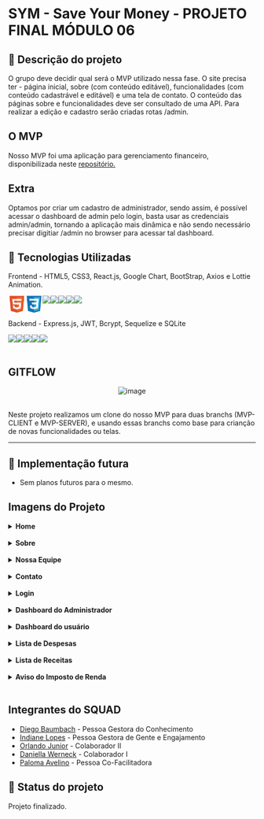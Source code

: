 # SYM - Save Your Money - PROJETO FINAL MÓDULO 06

## :memo: Descrição do projeto

O grupo deve decidir qual será o MVP utilizado nessa fase. O site precisa ter - página inicial, sobre (com conteúdo editável), funcionalidades (com conteúdo cadastrável e editável) e uma tela de contato. O conteúdo das páginas sobre e funcionalidades deve ser consultado de uma API. Para realizar a edição e cadastro
serão criadas rotas /admin.

## O MVP
Nosso MVP foi uma aplicação para gerenciamento financeiro, disponibilizada neste <a href="https://github.com/DevPhde/PROJETO-FINAL.MVP">repositório.</a>

## Extra
Optamos por criar um cadastro de administrador, sendo assim, é possível acessar o dashboard de admin pelo login, basta usar as credenciais admin/admin, tornando a aplicação mais dinâmica e não sendo necessário precisar digitiar /admin no browser para acessar tal dashboard.

## :wrench: Tecnologias Utilizadas
Frontend - HTML5, CSS3, React.js, Google Chart, BootStrap, Axios e Lottie Animation.

<img align="left" height="35em" src="https://raw.githubusercontent.com/devicons/devicon/master/icons/html5/html5-original.svg">
<img align="left" height="35em" src="https://raw.githubusercontent.com/devicons/devicon/master/icons/css3/css3-original.svg">
<img align="left" height="35em" src="https://cdn.jsdelivr.net/gh/devicons/devicon/icons/react/react-original.svg">
<img align="left" height="35em" src="https://alternative.me/media/256/google-charts-icon-u44p2n7zbzf5eati-c.png">
<img align="left" height="35em" src="https://cdn.jsdelivr.net/gh/devicons/devicon/icons/bootstrap/bootstrap-original.svg" />
<img align="left" height="35em" src="https://encrypted-tbn0.gstatic.com/images?q=tbn:ANd9GcQmUXeuINZTlCpGz18dek0l4m5kzBka7p6f3rFShyrd32t8rbCuIyxl6XIFQ_RkShyZewQ&usqp=CAU">
<img align="left" height="35em" src="https://static8.lottiefiles.com/images/logo/icon.svg" />

</br>

</br>Backend - Express.js, JWT, Bcrypt, Sequelize e SQLite

<img align="left" height="50em" src="https://www.edureka.co/blog/wp-content/uploads/2019/07/express-logo.png" />
<img align="left" height="50em" src="https://user-images.githubusercontent.com/5418178/177059352-fe91dcd5-e17b-4103-88ae-70d6d396cf85.png" />
<img align="left" height="50em" src="https://www.outsystems.com/Forge_CW/_image.aspx/Q8LvY--6WakOw9afDCuuGU30LWO2YUXQtIYwJY_Ac_c=/bcryptnet-2023-01-04%2000-00-00-2022-11-02%2015-51-22" />
<img align="left" height="50em" src="https://symbols.getvecta.com/stencil_261/45_sequelize.7e233926cd.jpg" />
<img align="left" height="50em" src="https://upload.wikimedia.org/wikipedia/commons/thumb/9/97/Sqlite-square-icon.svg/1200px-Sqlite-square-icon.svg.png" />
<br>
<br>

## GITFLOW

<div align="center">

![image](https://user-images.githubusercontent.com/113299561/229382293-82405127-11a5-4bdc-9225-964b25394d5e.png)


</div>

<br>
Neste projeto realizamos um clone do nosso MVP para duas branchs (MVP-CLIENT e MVP-SERVER), e usando essas branchs como base para crianção de novas funcionalidades ou telas.
<hr>


## :rocket: Implementação futura
* Sem planos futuros para o mesmo.

## Imagens do Projeto

<details><summary><strong>Home</strong></summary>

![image](https://user-images.githubusercontent.com/113299561/229382003-e4ec7aee-fcd6-42af-bd53-851a3a7af8fb.png)

</details>&nbsp;

<details><summary><strong>Sobre</strong></summary>

![image](https://user-images.githubusercontent.com/113299561/229381971-5c75a7c4-494d-4db8-b22b-ec65041dc8c3.png)

</details>&nbsp;

<details><summary><strong>Nossa Equipe</strong></summary>

![image](https://user-images.githubusercontent.com/113299561/229382409-95247694-c283-4e86-8d53-021014442587.png)

</details>&nbsp;

<details><summary><strong>Contato</strong></summary>

![image](https://user-images.githubusercontent.com/113299561/229382427-5cf878bd-1ae5-4d72-86f9-2643ab9008d6.png)

</details>&nbsp;

<details><summary><strong>Login</strong></summary>

![image](https://user-images.githubusercontent.com/113299561/229382561-5d49397d-bf69-4f36-bd76-402b86b39357.png)

</details>&nbsp;

<details><summary><strong>Dashboard do Administrador</strong></summary>

![image](https://user-images.githubusercontent.com/113299561/229382539-7f1d9611-4916-4249-9498-6155f36f4d4d.png)

</details>&nbsp;

<details><summary><strong>Dashboard do usuário</strong></summary>

![dashboard](https://user-images.githubusercontent.com/113299561/229323567-60f8233e-9b1e-4201-8324-24890577c26c.png)

</details>&nbsp;

<details><summary><strong>Lista de Despesas</strong></summary>

![dashboard-list-despesas](https://user-images.githubusercontent.com/113299561/229323591-a51ef0fb-44b2-4760-963a-41f95df7d726.png)

</details>&nbsp;

<details><summary><strong>Lista de Receitas</strong></summary>

![dashboard-list-despesas](https://user-images.githubusercontent.com/113299561/229323591-a51ef0fb-44b2-4760-963a-41f95df7d726.png)

</details>&nbsp;

<details><summary><strong>Aviso do Imposto de Renda</strong></summary>

![impostoreenda](https://user-images.githubusercontent.com/113299561/229323602-81dd7c88-cf05-4bc6-aa06-d10323d4b35c.png)


</details>&nbsp;

## Integrantes do SQUAD
- <a href="https://github.com/DevPhde">Diego Baumbach</a> - Pessoa Gestora do Conhecimento
- <a href="https://github.com/Indyllopes">Indiane Lopes</a> - Pessoa Gestora de Gente e Engajamento
- <a href="https://github.com/Orl-andoJr">Orlando Junior</a> - Colaborador II
- <a href="https://github.com/Daniellasqw">Daniella Werneck</a> - Colaborador I
- <a href="https://github.com/ipami">Paloma Avelino</a> - Pessoa Co-Facilitadora



## :dart: Status do projeto
Projeto finalizado.

